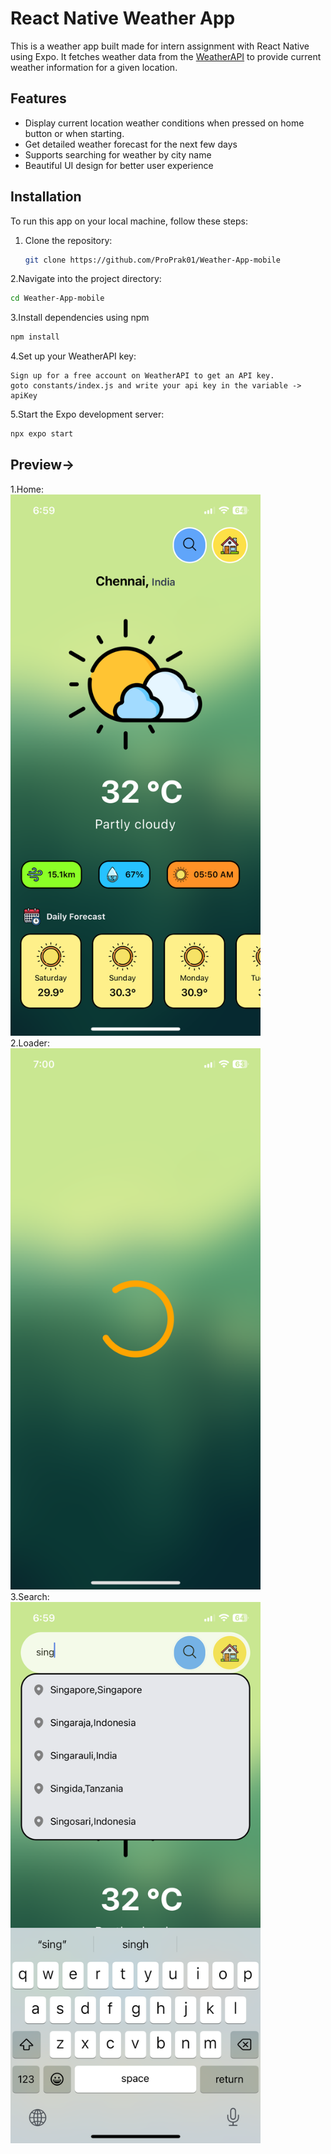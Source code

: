 # React Native Weather App

This is a weather app built made for intern assignment with React Native using Expo. It fetches weather data from the [WeatherAPI](https://www.weatherapi.com/) to provide current weather information for a given location.

## Features

- Display current location weather conditions when pressed on home button or when starting.
- Get detailed weather forecast for the next few days
- Supports searching for weather by city name
- Beautiful UI design for better user experience

## Installation

To run this app on your local machine, follow these steps:

1. Clone the repository:
   ```bash
   git clone https://github.com/ProPrak01/Weather-App-mobile
   ```
2.Navigate into the project directory:
   ```bash
cd Weather-App-mobile
   ```
3.Install dependencies using npm 
```bash
npm install
```
4.Set up your WeatherAPI key:

    Sign up for a free account on WeatherAPI to get an API key.
    goto constants/index.js and write your api key in the variable -> apiKey
5.Start the Expo development server:
  ```bash
npx expo start
```
## Preview->
1.Home:
<br><img src="images/home.PNG" alt="Search Image" width="400"><br>
2.Loader:
<br><img src="images/loader.PNG" alt="Search Image" width="400"><br>
3.Search:
<br><img src="images/search.PNG" alt="Search Image" width="400"><br>
